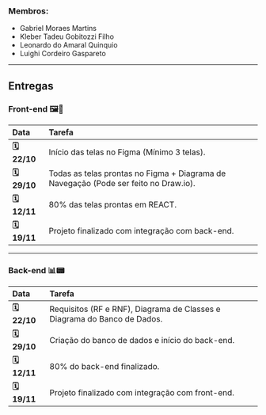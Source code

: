 
### Membros:
* Gabriel Moraes Martins
* Kleber Tadeu Gobitozzi Filho
* Leonardo do Amaral Quinquio
* Luighi Cordeiro Gaspareto

---

## Entregas

### Front-end 🖼️🎨

| Data | Tarefa |
| :--- | :--- |
| **🗓️ 22/10** | Início das telas no Figma (Mínimo 3 telas).|
| **🗓️ 29/10** | Todas as telas prontas no Figma + Diagrama de Navegação (Pode ser feito no Draw.io). |
| **🗓️ 12/11** | 80% das telas prontas em REACT. |
| **🗓️ 19/11** | Projeto finalizado com integração com back-end. |

---

### Back-end 📊📟

| Data | Tarefa |
| :--- | :--- |
| **🗓️ 22/10** | Requisitos (RF e RNF), Diagrama de Classes e Diagrama do Banco de Dados. |
| **🗓️ 29/10** | Criação do banco de dados e início do back-end. |
| **🗓️ 12/11** | 80% do back-end finalizado. |
| **🗓️ 19/11** | Projeto finalizado com integração com front-end. |

